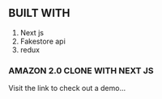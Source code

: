 
## BUILT WITH 
1) Next js
2) Fakestore api
3) redux



### AMAZON 2.0 CLONE WITH NEXT JS
Visit the link to check out a demo...